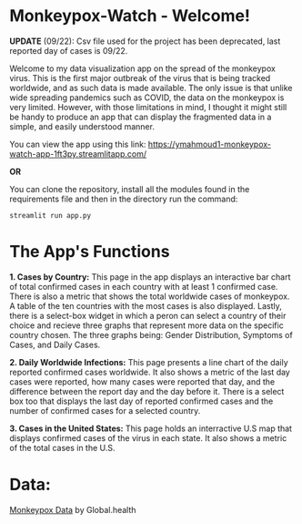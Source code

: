 # Monkeypox-Watch - Welcome!

**UPDATE** (09/22): Csv file used for the project has been deprecated, last reported day of cases is 09/22. 

Welcome to my data visualization app on the spread of the monkeypox virus. This is the first major outbreak of the virus that is being tracked worldwide, and as such data is made available. 
The only issue is that unlike wide spreading pandemics such as COVID, the data on the monkeypox is very limited. 
However, with those limitations in mind, I thought it might still be handy to produce an app that can display the fragmented data in a simple, and easily understood manner. 

You can view the app using this link: https://ymahmoud1-monkeypox-watch-app-1ft3py.streamlitapp.com/

**OR**

You can clone the repository, install all the modules found in the requirements file and then in the directory run the command:
```
streamlit run app.py
```

# The App's Functions

**1. Cases by Country:** This page in the app displays an interactive bar chart of total confirmed cases in each country with at least 1 confirmed case. There is also a metric that shows the total worldwide cases of monkeypox. A table of the ten countries with the most cases is also displayed. Lastly, there is a select-box widget in which a peron can select a country of their choice and recieve three graphs that represent more data on the specific country chosen. The three graphs being: Gender Distribution, Symptoms of Cases, and Daily Cases.

**2. Daily Worldwide Infections:** This page presents a line chart of the daily reported confirmed cases worldwide. It also shows a metric of the last day cases were reported, how many cases were reported that day, and the difference between the report day and the day before it. There is a select box too that displays the last day of reported confirmed cases and the number of confirmed cases for a selected country.

**3. Cases in the United States:** This page holds an interractive U.S map that displays confirmed cases of the virus in each state. It also shows a metric of the total cases in the U.S.

# Data:
[Monkeypox Data](https://raw.githubusercontent.com/globaldothealth/monkeypox/main/latest.csv) by Global.health

